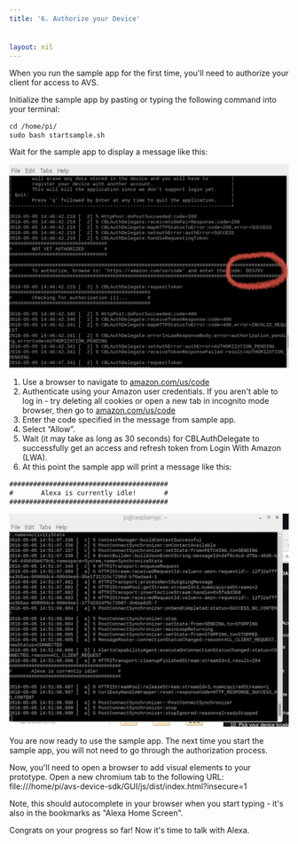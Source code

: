 ```yaml
---
title: '6. Authorize your Device'


layout: nil
---
```

When you run the sample app for the first time, you'll need to authorize your client for access to AVS.

Initialize the sample app by pasting or typing the following command into your terminal:


```
cd /home/pi/
sudo bash startsample.sh
```

Wait for the sample app to display a message like this:

![code](../assets/code_circle.png)

 1. Use a browser to navigate to [amazon.com/us/code](https://amazon.com/us/code)   
 2. Authenticate using your Amazon user credentials.  If you aren't able to log in - try deleting all cookies or open a new tab in incognito mode browser, then go to [amazon.com/us/code](https://amazon.com/us/code)
 3. Enter the code specified in the message from sample app.  
 4. Select “Allow”.  
 5. Wait (it may take as long as 30 seconds) for CBLAuthDelegate to successfully get an access and refresh token from Login With Amazon (LWA).  
 6. At this point the sample app will print a message like this:
```
########################################
#       Alexa is currently idle!       #
########################################
```
![code](../assets/idle_alexa.png)

You are now ready to use the sample app. The next time you start the sample app, you will not need to go through the authorization process.

Now, you'll need to open a browser to add visual elements to your prototype.  Open a new chromium tab to the following URL: 
file:///home/pi/avs-device-sdk/GUI/js/dist/index.html?insecure=1  

Note, this should autocomplete in your browser when you start typing - it's also in the bookmarks as "Alexa Home Screen".

Congrats on your progress so far!  Now it's time to talk with Alexa.





